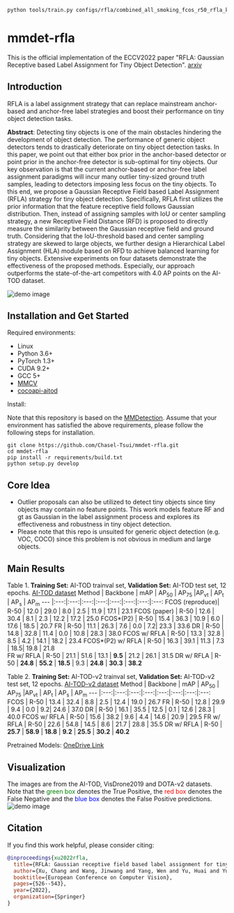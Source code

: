 
```bash
python tools/train.py configs/rfla/combined_all_smoking_fcos_r50_rfla_kld_1x.py
```

# mmdet-rfla
This is the official implementation of the ECCV2022 paper "RFLA: Gaussian Receptive based Label Assignment for Tiny Object Detection". [arxiv](https://arxiv.org/abs/2208.08738)

## Introduction
RFLA is a label assignment strategy that can replace mainstream anchor-based and anchor-free label strategies and boost their performance on tiny object detection tasks.

**Abstract**: Detecting tiny objects is one of the main obstacles hindering the development of object detection. The performance of generic object detectors tends to drastically deteriorate on tiny object detection tasks. In this paper, we point out that either box prior in the anchor-based detector or point prior in the anchor-free detector is sub-optimal for tiny objects. Our key observation is that the current anchor-based or anchor-free label assignment paradigms will incur many outlier tiny-sized ground truth samples, leading to detectors imposing less focus on the tiny objects. To this end, we propose a Gaussian Receptive Field based Label Assignment (RFLA) strategy for tiny object detection. Specifically, RFLA first utilizes the prior information that the feature receptive field follows Gaussian distribution. Then, instead of assigning samples with IoU or center sampling strategy, a new Receptive Field Distance (RFD) is proposed to directly measure the similarity between the Gaussian receptive field and ground truth. Considering that the IoU-threshold based and center sampling strategy are skewed to large objects, we further design a Hierarchical Label Assignment (HLA) module based on RFD to achieve balanced learning for tiny objects. Extensive experiments on four datasets demonstrate the effectiveness of the proposed methods. Especially, our approach outperforms the state-of-the-art competitors with 4.0 AP points on the AI-TOD dataset.


![demo image](figures/rfla_final.PNG)

## Installation and Get Started

Required environments:
* Linux
* Python 3.6+
* PyTorch 1.3+
* CUDA 9.2+
* GCC 5+
* [MMCV](https://mmcv.readthedocs.io/en/latest/#installation)
* [cocoapi-aitod](https://github.com/jwwangchn/cocoapi-aitod)


Install:

Note that this repository is based on the [MMDetection](https://github.com/open-mmlab/mmdetection). Assume that your environment has satisfied the above requirements, please follow the following steps for installation.

```shell script
git clone https://github.com/Chasel-Tsui/mmdet-rfla.git
cd mmdet-rfla
pip install -r requirements/build.txt
python setup.py develop
```
## Core Idea
* Outlier proposals can also be utilized to detect tiny objects since tiny objects may contain no feature points. This work models feature RF and gt as Gaussian in the label assignment process and explores its effectiveness and robustness in tiny object detection.  
* Please note that this repo is unsuited for generic object detection (e.g. VOC, COCO) since this problem is not obvious in medium and large objects.

## Main Results
Table 1. **Training Set:** AI-TOD trainval set, **Validation Set:** AI-TOD test set, 12 epochs. [AI-TOD dataset](https://github.com/jwwangchn/AI-TOD)
Method | Backbone | mAP | AP<sub>50</sub> | AP<sub>75</sub> |AP<sub>vt</sub> | AP<sub>t</sub>  | AP<sub>s</sub>  | AP<sub>m</sub> 
--- |:---:|:---:|:---:|:---:|:---:|:---:|:---:|:---:
FCOS (reproduce)| R-50 | 12.0 | 29.0 | 8.0 | 2.5 | 11.9 | 17.1 | 23.1 
FCOS (paper) | R-50 | 12.6 | 30.4 | 8.1 | 2.3 | 12.2 | 17.2 | 25.0 
FCOS*(P2) | R-50 | 15.4 | 36.3 | 10.9 | 6.0 | 17.6 | 18.5 | 20.7 
FR | R-50 | 11.1 | 26.3 | 7.6 | 0.0 | 7.2| 23.3 | 33.6 
DR | R-50 | 14.8 | 32.8 | 11.4 | 0.0 | 10.8 | 28.3 | 38.0 
FCOS w/ RFLA | R-50 | 13.3 | 32.8 | 8.5 | 4.2 | 14.1 | 18.2 | 23.4 
FCOS*(P2)  w/ RFLA | R-50 | 16.3 | 39.1 | 11.3 | 7.3 | 18.5| 19.8 | 21.8  
FR w/ RFLA | R-50 | 21.1 | 51.6 | 13.1 | **9.5** | 21.2 | 26.1 | 31.5 
DR w/ RFLA | R-50 | **24.8** | **55.2** | **18.5** | 9.3 | **24.8** | **30.3** | **38.2** 

Table 2. **Training Set:** AI-TOD-v2 trainval set, **Validation Set:** AI-TOD-v2 test set, 12 epochs. [AI-TOD-v2 dataset](https://chasel-tsui.github.io/AI-TOD-v2/)
Method | Backbone | mAP | AP<sub>50</sub> | AP<sub>75</sub> |AP<sub>vt</sub> | AP<sub>t</sub>  | AP<sub>s</sub>  | AP<sub>m</sub> 
--- |:---:|:---:|:---:|:---:|:---:|:---:|:---:|:---:
FCOS | R-50 | 13.4 | 32.4 | 8.8 | 2.5 | 12.4 | 19.0 | 26.7 
FR | R-50 | 12.8 | 29.9 | 9.4 | 0.0 | 9.2| 24.6 | 37.0 
DR | R-50 | 16.1 | 35.5 | 12.5 | 0.1 | 12.6 | 28.3 | 40.0
FCOS w/ RFLA | R-50 | 15.6 | 38.2 | 9.6 | 4.4 | 14.6 | 20.9 | 29.5 
FR w/ RFLA | R-50 | 22.6 | 54.8 | 14.5 | 8.6 | 21.7 | 28.8 | 35.5 
DR w/ RFLA | R-50 | **25.7** | **58.9** | **18.8** | **9.2** | **25.5** | **30.2** | **40.2**  

Pretrained Models: [OneDrive Link](https://1drv.ms/u/s!Ao5UiAkIbGJ7xRGZ3AYB7IW8zas2?e=opfU3x)

## Visualization
The images are from the AI-TOD, VisDrone2019 and DOTA-v2 datasets. Note that the <font color=green>green box</font> denotes the True Positive, the <font color=red>red box</font> denotes the False Negative and the <font color=blue>blue box</font> denotes the False Positive predictions.
![demo image](figures/result.gif)

## Citation
If you find this work helpful, please consider citing:
```bibtex
@inproceedings{xu2022rfla,
  title={RFLA: Gaussian receptive field based label assignment for tiny object detection},
  author={Xu, Chang and Wang, Jinwang and Yang, Wen and Yu, Huai and Yu, Lei and Xia, Gui-Song},
  booktitle={European Conference on Computer Vision},
  pages={526--543},
  year={2022},
  organization={Springer}
}
```
